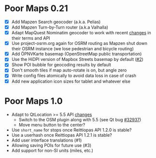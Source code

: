Poor Maps 0.21
==============

* [X] Add Mapzen Search geocoder (a.k.a. Pelias)
* [X] Add Mapzen Turn-by-Turn router (a.k.a Valhalla)
* [X] Adapt MapQuest Nominatim geocoder to work with recent
      [changes][0.21a] in their terms and API
* [X] Use project-osrm.org again for OSRM routing as Mapzen shut down
      their OSRM instance (we lose pedestrian and bicycle routing)
* [X] Add ÖPNVKarte basemap (OpenStreetMap public transportation)
* [X] Use the HiDPI version of Mapbox Streets basemap by default ([#2][])
* [X] Show POI bubble for geocoding results by default
* [X] Don't smooth tiles if map auto-rotate is on, but angle zero
* [X] Write config files atomically to avoid data loss in case of crash
* [X] Add new application icon sizes for tablet and whatever else

[0.21a]: http://devblog.mapquest.com/2015/08/17/mapquest-free-open-license-updates-and-changes/
[#2]: https://github.com/otsaloma/poor-maps/issues/2

Poor Maps 1.0
=============

* Adapt to QtLocation >= 5.5 API
  [changes](http://doc.qt.io/qt-5/qtlocation-changes.html)
    - Switch to the OSM plugin along with 5.5
      (see Qt bug [#32937](http://bugreports.qt.io/browse/QTBUG-32937))
    - Move menu button to the center?
* Use `short_name` for stops once Reittiopas API 1.2.0 is stable?
* Use a userhash once Reittiopas API 1.2.1 is stable?
* Add user interface translations (#1)
* Allowing saving POIs for future use (#3)
* Add support for non-SI units (miles, etc.)
